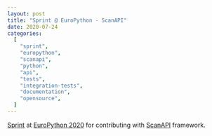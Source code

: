```yaml
---
layout: post
title: "Sprint @ EuroPython - ScanAPI"
date: 2020-07-24
categories:
  [
    "sprint",
    "europython",
    "scanapi",
    "python",
    "api",
    "tests",
    "integration-tests",
    "documentation",
    "opensource",
  ]
---
```


[Sprint][sprint-list] at [EuroPython 2020][europython-2020] for contributing with [ScanAPI][scanapi] framework.

[sprint-list]: https://wiki.python.org/moin/EuroPython2020/Sprints
[europython-2020]: https://ep2020.europython.eu
[scanapi]: https://github.com/scanapi/scanapi
